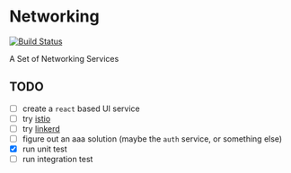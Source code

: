 # Networking

[![Build Status](https://travis-ci.com/BananaWanted/Networking.svg?branch=master)](https://travis-ci.com/BananaWanted/Networking)

A Set of Networking Services

## TODO
- [ ] create a `react` based UI service
- [ ] try [istio](https://github.com/istio/istio)
- [ ] try [linkerd](https://github.com/linkerd/linkerd)
- [ ] figure out an aaa solution (maybe the `auth` service, or something else)
- [x] run unit test
- [ ] run integration test
